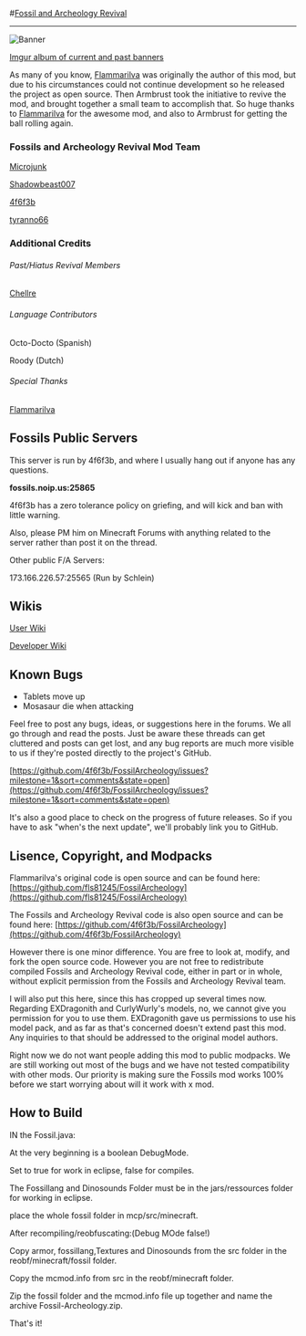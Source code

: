 #[Fossil and Archeology Revival](http://www.minecraftforum.net/topic/1708636-147sspsmp-fossils-and-archeology-revival-147-build-0004-final-updated-march-29-2013/)
***
![Banner](http://i.imgur.com/iwRq4yy.jpg)

[Imgur album of current and past banners](http://imgur.com/a/hBe0h)

As many of you know, [Flammarilva](https://github.com/fls81245) was originally the author of this mod, but due to his circumstances could not continue development so he released the project as open source. Then Armbrust took the initiative to revive the mod, and brought together a small team to accomplish that. So huge thanks to [Flammarilva](https://github.com/fls81245) for the awesome mod, and also to Armbrust for getting the ball rolling again.

### Fossils and Archeology Revival Mod Team
[Microjunk](https://github.com/Microjunk)

[Shadowbeast007](https://github.com/Shadowbeast)

[4f6f3b](https://github.com/4f6f3b)

[tyranno66](https://github.com/tyranno66)

### Additional Credits
###### Past/Hiatus Revival Members
[Chellre](https://github.com/Chellre)
###### Language Contributors
Octo-Docto (Spanish)

Roody (Dutch)
###### Special Thanks
[Flammarilva](https://github.com/fls81245)

## Fossils Public Servers
This server is run by 4f6f3b, and where I usually hang out if anyone has any questions.

**fossils.noip.us:25865**

4f6f3b has a zero tolerance policy on griefing, and will kick and ban with little warning.

Also, please PM him on Minecraft Forums with anything related to the server rather than post it on the thread.

Other public F/A Servers:

173.166.226.57:25565 (Run by Schlein)

## Wikis
[User Wiki](http://fossils-archeology.wikia.com/)

[Developer Wiki](https://github.com/4f6f3b/FossilArcheology/wiki)

## Known Bugs
- Tablets move up
- Mosasaur die when attacking


Feel free to post any bugs, ideas, or suggestions here in the forums. We all go through and read the posts. Just be aware these threads can get cluttered and posts can get lost, and any bug reports are much more visible to us if they're posted directly to the project's GitHub.

[https://github.com/4f6f3b/FossilArcheology/issues?milestone=1&sort=comments&state=open](https://github.com/4f6f3b/FossilArcheology/issues?milestone=1&sort=comments&state=open)

It's also a good place to check on the progress of future releases. So if you have to ask "when's the next update", we'll probably link you to GitHub.

## Lisence, Copyright, and Modpacks
Flammarilva's original code is open source and can be found here: [https://github.com/fls81245/FossilArcheology](https://github.com/fls81245/FossilArcheology)

The Fossils and Archeology Revival code is also open source and can be found here: [https://github.com/4f6f3b/FossilArcheology](https://github.com/4f6f3b/FossilArcheology)

However there is one minor difference. You are free to look at, modify, and fork the open source code. However you are not free to redistribute compiled Fossils and Archeology Revival code, either in part or in whole, without explicit permission from the Fossils and Archeology Revival team.

I will also put this here, since this has cropped up several times now. Regarding EXDragonith and CurlyWurly's models, no, we cannot give you permission for you to use them. EXDragonith gave us permissions to use his model pack, and as far as that's concerned doesn't extend past this mod. Any inquiries to that should be addressed to the original model authors.

Right now we do not want people adding this mod to public modpacks. We are still working out most of the bugs and we have not tested compatibility with other mods. Our priority is making sure the Fossils mod works 100% before we start worrying about will it work with x mod.

## How to Build
IN the Fossil.java:

At the very beginning is a boolean DebugMode.

Set to true for work in eclipse, false for compiles.

The Fossillang and Dinosounds Folder must be in the jars/ressources folder for working in eclipse.

place the whole fossil folder in mcp/src/minecraft.

After recompiling/reobfuscating:(Debug MOde false!)

Copy armor, fossillang,Textures and Dinosounds from the src folder in the reobf/minecraft/fossil folder.

Copy the mcmod.info from src in the reobf/minecraft folder.

Zip the fossil folder and the mcmod.info file up together and name the archive Fossil-Archeology.zip.

That's it!
